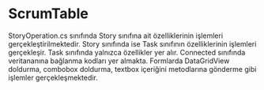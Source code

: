 # ScrumTable
StoryOperation.cs sınıfında Story sınıfına ait özelliklerinin işlemleri gerçekleştirilmektedir. Story sınıfında ise Task sınıfının özelliklerinin işlemleri gerçekleşir. Task sınıfında yalnızca özellikler yer alır. Connected sınıfında veritananına bağlanma kodları yer almakta. Formlarda DataGridView doldurma, combobox doldurma, textbox içeriğini metodlarına gönderme gibi işlemler gerçekleşmektedir.
